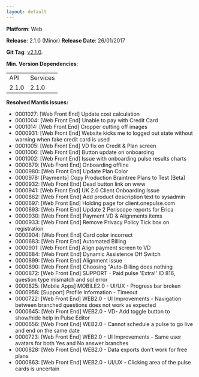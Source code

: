 ```yaml
---
layout: default
---
```


**Platform**: Web

**Release**: 2.1.0 (Minor)
**Release Date**: 26/01/2017

**Git Tag**: [v2.1.0](https://github.com/OnePulse/onepulse-v2-web/releases/tag/v2.1.0).

**Min. Version Dependencies**:

<table>
  <tr>
    <td>API</td>
    <td>Services</td>
  </tr>
  <tr>
    <td>2.1.0</td>
    <td>2.1.0</td>
  </tr>
</table>

**Resolved Mantis issues:**
*   0001027: [Web Front End] Update cost calculation
*   0001004: [Web Front End] Unable to pay with Credit Card
*   0001014: [Web Front End] Cropper cutting off images
*   0000931: [Web Front End] Website kicks me to logged out state without warning when fake credit card is used
*   0001005: [Web Front End] VD fix on Credit & Plan screen
*   0001006: [Web Front End] Button update on onboarding
*   0001002: [Web Front End] Issue with onboarding pulse results charts
*   0000879: [Web Front End] Onboarding offline
*   0000980: [Web Front End] Update Plan Color
*   0000978: [Payments] Copy Production Braintree Plans to Test (Beta)
*   0000932: [Web Front End] Dead button link on www
*   0000941: [Web Front End] UK 2.0 Client Onboarding Issue
*   0000862: [Web Front End] Add product description text to sysadmin
*   0000697: [Web Front End] Holding page for client.onepulse.com
*   0000893: [Web Front End] Update 2 Periscope reports for Erica
*   0000930: [Web Front End] Payment VD & Alignments items
*   0000933: [Web Front End] Remove Privacy Policy Tick box on registration
*   0000904: [Web Front End] Card color incorrect
*   0000683: [Web Front End] Automated Billing
*   0000901: [Web Front End] Align payment screen to VD
*   0000684: [Web Front End] Dynamic Assistence Off Switch
*   0000899: [Web Front End] Alignment issue
*   0000890: [Web Front End] Choosing "Auto-Billing does nothing
*   0000872: [Web Front End] SUPPORT - Paid pulse 'Extra!' ID 816, question type mismatch and sql error
*   0000825: [Mobile Apps] MOBILE2.0 - UI/UX - Progress bar broken
*   0000958: [Support] Profile Information - Timeout
*   0000722: [Web Front End] WEB2.0 - UI Improvements - Navigation between branched questions does not work as expected
*   0000645: [Web Front End] WEB2.0 - VD- Add toggle button to show/hide help in Pulse Editor
*   0000656: [Web Front End] WEB2.0 - Cannot schedule a pulse to go live and end on the same date
*   0000723: [Web Front End] WEB2.0 - UI Improvements - Same user avatars for both Yes and No answer branches
*   0000828: [Web Front End] WEB2.0 - Data exports don't work for free plans
*   0000863: [Web Front End] WEB2.0 - UI/UX - Clicking area of the pulse cards is uncertain